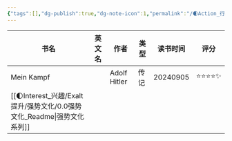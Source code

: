 ```yaml
---
{"tags":[],"dg-publish":true,"dg-note-icon":1,"permalink":"/🌒Action_行动/Liber_书籍/Liber_List_Read/","dgPassFrontmatter":true,"noteIcon":1,"created":"2024-08-26T19:35:30.882+08:00","updated":"2024-09-18T08:45:15.617+08:00"}
---
```



| 书名                                                           | 英文名 | 作者           | 类型  | 读书时间     | 评分    |
| ------------------------------------------------------------ | --- | ------------ | --- | -------- | ----- |
| Mein Kampf                                                   |     | Adolf Hitler | 传记  | 20240905 | ⭐⭐⭐⭐✨ |
| [[🌓Interest_兴趣/Exalt 提升/强势文化/0.0强势文化_Readme\|强势文化系列]] |     |              |     |          |       |


